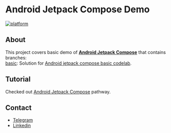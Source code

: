 # Android Jetpack Compose Demo
[![platform](https://img.shields.io/badge/platform-Android-green.svg)](https://www.android.com)

## About
This project covers basic demo of [**Android Jetpack Compose**](https://developer.android.com/jetpack/compose) that contains branches:\
[basic](https://github.com/Mohsents/android-jetpack-compose-demo/tree/basic): Solution for
[Android jetpack compose basic codelab](https://developer.android.com/codelabs/jetpack-compose-basics).

## Tutorial
Checked out [Android Jetpack Compose](http://developer.android.com/courses/pathways/compose)
pathway.

## Contact
- [Telegram](https://telegram.me/mohsents)
- [Linkedin](https://linkedin.com/in/mohsen-teymouri-524166198)